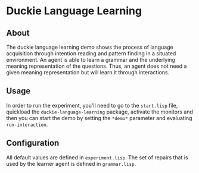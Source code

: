 # Duckie Language Learning

## About

The duckie language learning demo shows the process of language acquisition through intention reading and pattern finding in a situated environment. 
An agent is able to learn a grammar and the underlying meaning representation of the questions. 
Thus, an agent does not need a given meaning representation but will learn it through interactions. 

## Usage

In order to run the experiment, you'll need to go to the ```start.lisp``` file, quickload the ```duckie-language-learning``` package, activate the monitors and then you can start the demo by setting the ```*demo*``` parameter and evaluating ```run-interaction```. 

## Configuration
All default values are defined in ```experiment.lisp```.
The set of repairs that is used by the learner agent is defined in ```grammar.lisp```.